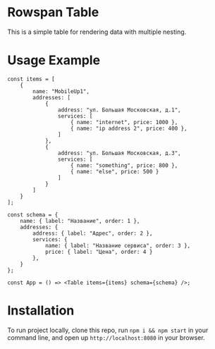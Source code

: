 # Rowspan Table

This is a simple table for rendering data with multiple nesting.

# Usage Example


    const items = [
		{
			name: "MobileUp1",
			addresses: [
				{
					address: "ул. Большая Московская, д.1",
					services: [
						{ name: "internet", price: 1000 },
						{ name: "ip address 2", price: 400 },
					]
				},
				{
					address: "ул. Большая Московская, д.3",
					services: [
						{ name: "something", price: 800 },
						{ name: "else", price: 500 }
					]
				}
			]
		}
	];

	const schema = {
		name: { label: "Название", order: 1 },
		addresses: {
			address: { label: "Адрес", order: 2 },
			services: {
				name: { label: "Название сервиса", order: 3 },
				price: { label: "Цена", order: 4 }
			},
		}
	};
	
	const App = () => <Table items={items} schema={schema} />;



# Installation

To run project locally, clone this repo, run `npm i && npm start` in your command line, and open up `http://localhost:8080` in your browser.
